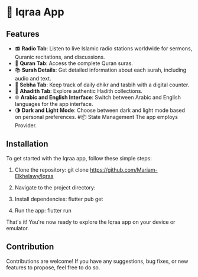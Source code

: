 # 🕌 Iqraa App

## Features

- 📻 **Radio Tab**: Listen to live Islamic radio stations worldwide for sermons, Quranic recitations, and discussions.
- 📖 **Quran Tab**: Access the complete Quran suras.
- 📚 **Surah Details**: Get detailed information about each surah, including audio and text.
- 📿 **Sebha Tab**: Keep track of daily dhikr and tasbih with a digital counter.
- 📜 **Ahadith Tab**: Explore authentic Hadith collections.
- 🌐 **Arabic and English Interface**: Switch between Arabic and English languages for the app interface.
- 🌗 **Dark and Light Mode**: Choose between dark and light mode based on personal preferences.
#📦 State Management
The app employs Provider.
## Installation

To get started with the Iqraa app, follow these simple steps:

1. Clone the repository:
   git clone https://github.com/Mariam-Elkhelawy/Iqraa

2. Navigate to the project directory:

3. Install dependencies:
   flutter pub get

4. Run the app:
   flutter run

That's it! You're now ready to explore the Iqraa app on your device or emulator.

## Contribution
Contributions are welcome! If you have any suggestions, bug fixes, or new features to propose, feel free to do so.